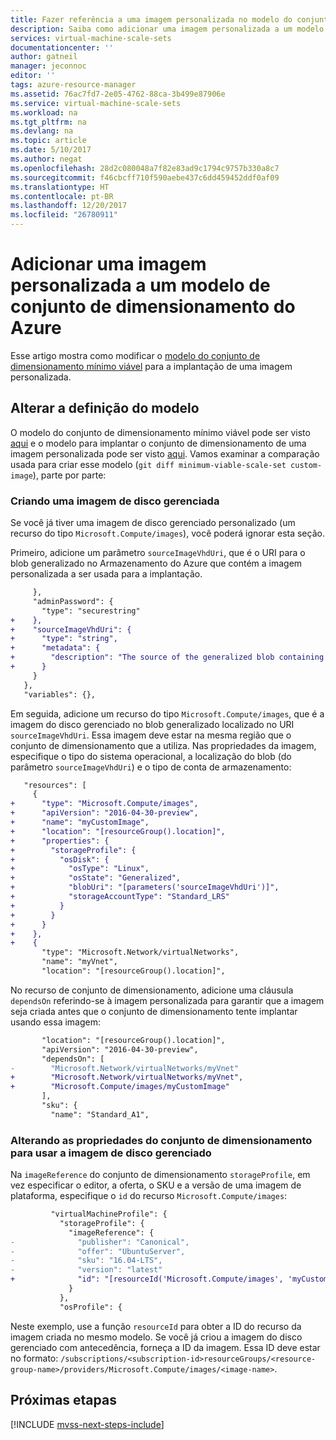 ```yaml
---
title: Fazer referência a uma imagem personalizada no modelo do conjunto de dimensionamento do Azure | Microsoft Docs
description: Saiba como adicionar uma imagem personalizada a um modelo existente do conjunto de dimensionamento de máquinas virtuais do Azure
services: virtual-machine-scale-sets
documentationcenter: ''
author: gatneil
manager: jeconnoc
editor: ''
tags: azure-resource-manager
ms.assetid: 76ac7fd7-2e05-4762-88ca-3b499e87906e
ms.service: virtual-machine-scale-sets
ms.workload: na
ms.tgt_pltfrm: na
ms.devlang: na
ms.topic: article
ms.date: 5/10/2017
ms.author: negat
ms.openlocfilehash: 28d2c080048a7f82e83ad9c1794c9757b330a8c7
ms.sourcegitcommit: f46cbcff710f590aebe437c6dd459452ddf0af09
ms.translationtype: HT
ms.contentlocale: pt-BR
ms.lasthandoff: 12/20/2017
ms.locfileid: "26780911"
---
```

# <a name="add-a-custom-image-to-an-azure-scale-set-template"></a>Adicionar uma imagem personalizada a um modelo de conjunto de dimensionamento do Azure

Esse artigo mostra como modificar o [modelo do conjunto de dimensionamento mínimo viável](./virtual-machine-scale-sets-mvss-start.md) para a implantação de uma imagem personalizada.

## <a name="change-the-template-definition"></a>Alterar a definição do modelo

O modelo do conjunto de dimensionamento mínimo viável pode ser visto [aqui](https://raw.githubusercontent.com/gatneil/mvss/minimum-viable-scale-set/azuredeploy.json) e o modelo para implantar o conjunto de dimensionamento de uma imagem personalizada pode ser visto [aqui](https://raw.githubusercontent.com/gatneil/mvss/custom-image/azuredeploy.json). Vamos examinar a comparação usada para criar esse modelo (`git diff minimum-viable-scale-set custom-image`), parte por parte:

### <a name="creating-a-managed-disk-image"></a>Criando uma imagem de disco gerenciada

Se você já tiver uma imagem de disco gerenciado personalizado (um recurso do tipo `Microsoft.Compute/images`), você poderá ignorar esta seção.

Primeiro, adicione um parâmetro `sourceImageVhdUri`, que é o URI para o blob generalizado no Armazenamento do Azure que contém a imagem personalizada a ser usada para a implantação.


```diff
     },
     "adminPassword": {
       "type": "securestring"
+    },
+    "sourceImageVhdUri": {
+      "type": "string",
+      "metadata": {
+        "description": "The source of the generalized blob containing the custom image"
+      }
     }
   },
   "variables": {},
```

Em seguida, adicione um recurso do tipo `Microsoft.Compute/images`, que é a imagem do disco gerenciado no blob generalizado localizado no URI `sourceImageVhdUri`. Essa imagem deve estar na mesma região que o conjunto de dimensionamento que a utiliza. Nas propriedades da imagem, especifique o tipo do sistema operacional, a localização do blob (do parâmetro `sourceImageVhdUri`) e o tipo de conta de armazenamento:

```diff
   "resources": [
     {
+      "type": "Microsoft.Compute/images",
+      "apiVersion": "2016-04-30-preview",
+      "name": "myCustomImage",
+      "location": "[resourceGroup().location]",
+      "properties": {
+        "storageProfile": {
+          "osDisk": {
+            "osType": "Linux",
+            "osState": "Generalized",
+            "blobUri": "[parameters('sourceImageVhdUri')]",
+            "storageAccountType": "Standard_LRS"
+          }
+        }
+      }
+    },
+    {
       "type": "Microsoft.Network/virtualNetworks",
       "name": "myVnet",
       "location": "[resourceGroup().location]",

```

No recurso de conjunto de dimensionamento, adicione uma cláusula `dependsOn` referindo-se à imagem personalizada para garantir que a imagem seja criada antes que o conjunto de dimensionamento tente implantar usando essa imagem:

```diff
       "location": "[resourceGroup().location]",
       "apiVersion": "2016-04-30-preview",
       "dependsOn": [
-        "Microsoft.Network/virtualNetworks/myVnet"
+        "Microsoft.Network/virtualNetworks/myVnet",
+        "Microsoft.Compute/images/myCustomImage"
       ],
       "sku": {
         "name": "Standard_A1",

```

### <a name="changing-scale-set-properties-to-use-the-managed-disk-image"></a>Alterando as propriedades do conjunto de dimensionamento para usar a imagem de disco gerenciado

Na `imageReference` do conjunto de dimensionamento `storageProfile`, em vez especificar o editor, a oferta, o SKU e a versão de uma imagem de plataforma, especifique o `id` do recurso `Microsoft.Compute/images`:

```diff
         "virtualMachineProfile": {
           "storageProfile": {
             "imageReference": {
-              "publisher": "Canonical",
-              "offer": "UbuntuServer",
-              "sku": "16.04-LTS",
-              "version": "latest"
+              "id": "[resourceId('Microsoft.Compute/images', 'myCustomImage')]"
             }
           },
           "osProfile": {
```

Neste exemplo, use a função `resourceId` para obter a ID do recurso da imagem criada no mesmo modelo. Se você já criou a imagem do disco gerenciado com antecedência, forneça a ID da imagem. Essa ID deve estar no formato: `/subscriptions/<subscription-id>resourceGroups/<resource-group-name>/providers/Microsoft.Compute/images/<image-name>`.


## <a name="next-steps"></a>Próximas etapas

[!INCLUDE [mvss-next-steps-include](../../includes/mvss-next-steps.md)]
